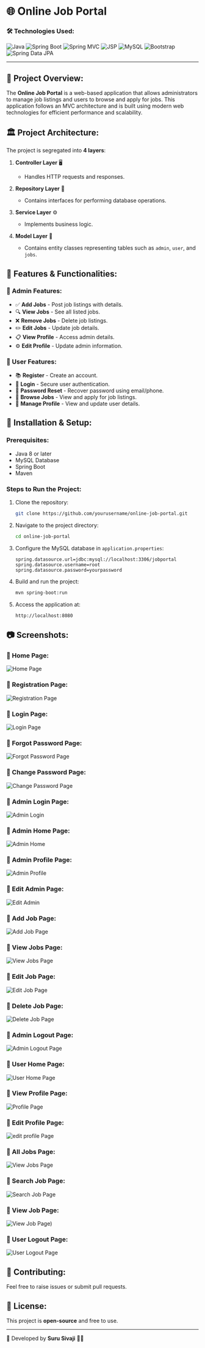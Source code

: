 # 🌐 Online Job Portal

### 🛠️ Technologies Used:

![Java](https://img.shields.io/badge/Java-%23ED8B00.svg?style=for-the-badge&logo=openjdk&logoColor=white)
![Spring Boot](https://img.shields.io/badge/Spring%20Boot-%236DB33F.svg?style=for-the-badge&logo=spring&logoColor=white)
![Spring MVC](https://img.shields.io/badge/Spring%20MVC-%236DB33F.svg?style=for-the-badge&logo=spring&logoColor=white)
![JSP](https://img.shields.io/badge/JSP-%23F7DF1E.svg?style=for-the-badge&logo=java&logoColor=black)
![MySQL](https://img.shields.io/badge/MySQL-%234479A1.svg?style=for-the-badge&logo=mysql&logoColor=white)
![Bootstrap](https://img.shields.io/badge/Bootstrap-%23563D7C.svg?style=for-the-badge&logo=bootstrap&logoColor=white)
![Spring Data JPA](https://img.shields.io/badge/Spring%20Data%20JPA-%236DB33F.svg?style=for-the-badge&logo=spring&logoColor=white)

---

## 📄 Project Overview:
The **Online Job Portal** is a web-based application that allows administrators to manage job listings and users to browse and apply for jobs. This application follows an MVC architecture and is built using modern web technologies for efficient performance and scalability.

## 🏛️ Project Architecture:
The project is segregated into **4 layers**:

1. **Controller Layer** 🖥️  
   - Handles HTTP requests and responses.

2. **Repository Layer** 💾  
   - Contains interfaces for performing database operations.

3. **Service Layer** ⚙️  
   - Implements business logic.

4. **Model Layer** 📂  
   - Contains entity classes representing tables such as `admin`, `user`, and `jobs`.

## 🌟 Features & Functionalities:

### 👤 Admin Features:
- ✅ **Add Jobs** - Post job listings with details.
- 🔍 **View Jobs** - See all listed jobs.
- ❌ **Remove Jobs** - Delete job listings.
- ✏️ **Edit Jobs** - Update job details.
- 📋 **View Profile** - Access admin details.
- ⚙️ **Edit Profile** - Update admin information.

### 💼 User Features:
- 📚 **Register** - Create an account.
- 🔑 **Login** - Secure user authentication.
- 🔄 **Password Reset** - Recover password using email/phone.
- 🏢 **Browse Jobs** - View and apply for job listings.
- 📂 **Manage Profile** - View and update user details.

## 🚀 Installation & Setup:
### Prerequisites:
- Java 8 or later
- MySQL Database
- Spring Boot
- Maven

### Steps to Run the Project:
1. Clone the repository:
   ```bash
   git clone https://github.com/yourusername/online-job-portal.git
   ```
2. Navigate to the project directory:
   ```bash
   cd online-job-portal
   ```
3. Configure the MySQL database in `application.properties`:
   ```properties
   spring.datasource.url=jdbc:mysql://localhost:3306/jobportal
   spring.datasource.username=root
   spring.datasource.password=yourpassword
   ```
4. Build and run the project:
   ```bash
   mvn spring-boot:run
   ```
5. Access the application at:
   ```
   http://localhost:8080
   ```

## 📷 Screenshots:
### 🔹 Home Page:
![Home Page](index.png)

### 🔹 Registration Page:
![Registration Page](register.png)

### 🔹 Login Page:
![Login Page](login.png)

### 🔹 Forgot Password Page:
![Forgot Password Page](forgotpassword.png)

### 🔹 Change Password Page:
![Change Password Page](changePassword.png)

### 🔹 Admin Login Page:
![Admin Login](adminlogin.png)

### 🔹 Admin Home Page:
![Admin Home](adminhome.png)

### 🔹 Admin Profile Page:
![Admin Profile](adminprofile.png)

### 🔹 Edit Admin Page:
![Edit Admin](editadminprofile.png)

### 🔹 Add Job Page:
![Add Job Page](addjob.png)

### 🔹 View Jobs Page:
![View Jobs Page](ViewJobs.png)

### 🔹 Edit Job Page:
![Edit Job Page](editjob.png)

### 🔹 Delete Job Page:
![Delete Job Page](deleteJob.png)

### 🔹 Admin Logout Page:
![Admin Logout Page](adminlogout.png)

### 🔹 User Home Page:
![User Home Page](userhome.png)

### 🔹 View Profile Page:
![Profile Page](viewProfile.png)

### 🔹 Edit Profile Page:
![edit profile Page](editprofile.png)

### 🔹 All Jobs Page:
![View Jobs Page](allJobs.png)

### 🔹 Search Job Page:
![Search Job Page](searchJobs.png)

### 🔹 View Job Page:
![View Job Page)](ViewJob.png)

### 🔹 User Logout Page:
![User Logout Page](userlogout.png)

## 🤝 Contributing:
Feel free to raise issues or submit pull requests.

## 📜 License:
This project is **open-source** and free to use.

---
📌 Developed by **Suru Sivaji** 👨‍💻

